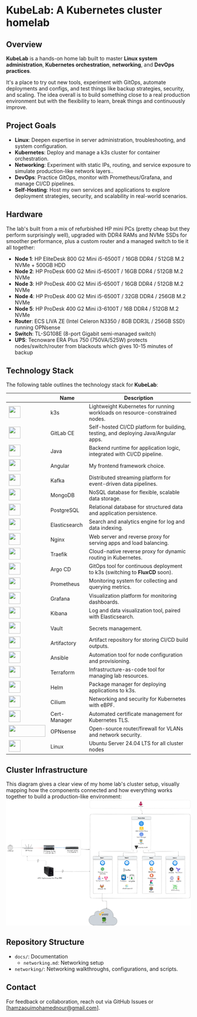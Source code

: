 # KubeLab: A Kubernetes cluster homelab

## Overview
**KubeLab** is a hands-on home lab built to master **Linux system administration**, **Kubernetes orchestration**, **networking**, and **DevOps practices**.

It's a place to try out new tools, experiment with GitOps, automate deployments and configs, and test things like backup strategies, security, and scaling. The idea overall is to build something close to a real production environment but with the flexibility to learn, break things and continuously improve.

## Project Goals
- **Linux**: Deepen expertise in server administration, troubleshooting, and system configuration.
- **Kubernetes**: Deploy and manage a k3s cluster for container orchestration.
- **Networking**: Experiment with static IPs, routing, and service exposure to simulate production-like network layers..
- **DevOps**: Practice GitOps, monitor with Prometheus/Grafana, and manage CI/CD pipelines.
- **Self-Hosting**: Host my own services and applications to explore deployment strategies, security, and scalability in real-world scenarios.


## Hardware
The lab's built from a mix of refurbished HP mini PCs (pretty cheap but they perform surprisingly well), upgraded with DDR4 RAMs and NVMe SSDs for smoother performance, plus a custom router and a managed switch to tie it all together:
- **Node 1**: HP EliteDesk 800 G2 Mini i5-6500T / 16GB DDR4 / 512GB M.2 NVMe + 500GB HDD
- **Node 2**: HP ProDesk 600 G2 Mini i5-6500T / 16GB DDR4 / 512GB M.2 NVMe
- **Node 3**: HP ProDesk 400 G2 Mini i5-6500T / 16GB DDR4 / 512GB M.2 NVMe
- **Node 4**: HP ProDesk 400 G2 Mini i5-6500T / 32GB DDR4 / 256GB M.2 NVMe
- **Node 5**: HP ProDesk 400 G2 Mini i3-6100T / 16B DDR4 / 512GB M.2 NVMe
- **Router**: ECS LIVA ZE (Intel Celeron N3350 / 8GB DDR3L / 256GB SSD) running OPNsense
- **Switch**: TL-SG108E (8-port Gigabit semi-managed switch)
- **UPS**: Tecnoware ERA Plus 750 (750VA/525W) protects nodes/switch/router from blackouts which gives 10-15 minutes of backup


## Technology Stack

The following table outlines the technology stack for **KubeLab**:

|      | Name | Description |
|------|------|-------------|
| <img src="https://cdn.jsdelivr.net/npm/devicon@2.16.0/icons/kubernetes/kubernetes-plain.svg" style="width: 32px; height: 32px;"> | k3s | Lightweight Kubernetes for running workloads on resource-constrained nodes.|
| <img src="https://cdn.jsdelivr.net/npm/devicon@2.16.0/icons/gitlab/gitlab-original.svg" style="width: 32px; height: 32px;"> | GitLab CE | Self-hosted CI/CD platform for building, testing, and deploying Java/Angular apps. |
| <img src="https://cdn.jsdelivr.net/npm/devicon@2.16.0/icons/java/java-original.svg" style="width: 32px; height: 32px;"> | Java | Backend runtime for application logic, integrated with CI/CD pipeline. |
| <img src="https://cdn.jsdelivr.net/npm/devicon@2.16.0/icons/angularjs/angularjs-original.svg" style="width: 32px; height: 32px;"> | Angular | My frontend framework choice. |
| <img src="https://cdn.jsdelivr.net/npm/devicon@2.16.0/icons/apachekafka/apachekafka-original.svg" style="width: 32px; height: 32px;"> | Kafka | Distributed streaming platform for event-driven data pipelines. |
| <img src="https://cdn.jsdelivr.net/npm/devicon@2.16.0/icons/mongodb/mongodb-original.svg" style="width: 32px; height: 32px;"> | MongoDB | NoSQL database for flexible, scalable data storage. |
| <img src="https://cdn.jsdelivr.net/npm/devicon@2.16.0/icons/postgresql/postgresql-original.svg" style="width: 32px; height: 32px;"> | PostgreSQL | Relational database for structured data and application persistence. |
| <img src="https://cdn.jsdelivr.net/npm/devicon@2.16.0/icons/elasticsearch/elasticsearch-original.svg" style="width: 32px; height: 32px;"> | Elasticsearch | Search and analytics engine for log and data indexing. |
| <img src="https://cdn.jsdelivr.net/npm/devicon@2.16.0/icons/nginx/nginx-original.svg" style="width: 32px; height: 32px;"> | Nginx | Web server and reverse proxy for serving apps and load balancing. |
| <img src="https://cdn.jsdelivr.net/npm/devicon@2.16.0/icons/traefikproxy/traefikproxy-original.svg" style="width: 32px; height: 32px;"> | Traefik | Cloud-native reverse proxy for dynamic routing in Kubernetes. |
| <img src="https://cdn.jsdelivr.net/npm/devicon@2.16.0/icons/argocd/argocd-original.svg" style="width: 32px; height: 32px;"> | Argo CD | GitOps tool for continuous deployment to k3s (switching to **FluxCD** soon). |
| <img src="https://cdn.jsdelivr.net/npm/devicon@2.16.0/icons/prometheus/prometheus-original.svg" style="width: 32px; height: 32px;"> | Prometheus | Monitoring system for collecting and querying metrics. |
| <img src="https://cdn.jsdelivr.net/npm/devicon@2.16.0/icons/grafana/grafana-original.svg" style="width: 32px; height: 32px;"> | Grafana | Visualization platform for monitoring dashboards. |
| <img src="https://cdn.jsdelivr.net/npm/devicon@2.16.0/icons/kibana/kibana-original.svg" style="width: 32px; height: 32px;"> | Kibana | Log and data visualization tool, paired with Elasticsearch. |
| <img src="https://cdn.jsdelivr.net/npm/devicon@2.16.0/icons/vault/vault-original.svg" style="width: 32px; height: 32px;"> | Vault | Secrets management. |
| <img src="https://www.svgrepo.com/show/353933/jfrog.svg" style="width: 32px; height: 32px;"> | Artifactory | Artifact repository for storing CI/CD build outputs. |
| <img src="https://cdn.jsdelivr.net/npm/devicon@2.16.0/icons/ansible/ansible-original.svg" style="width: 32px; height: 32px;"> | Ansible | Automation tool for node configuration and provisioning. |
| <img src="https://cdn.jsdelivr.net/npm/devicon@2.16.0/icons/terraform/terraform-original.svg" style="width: 32px; height: 32px;"> | Terraform | Infrastructure-as-code tool for managing lab resources. |
| <img src="https://cdn.jsdelivr.net/npm/devicon@2.16.0/icons/helm/helm-original.svg" style="width: 32px; height: 32px;"> | Helm | Package manager for deploying applications to k3s. |
| <img src="https://camo.githubusercontent.com/4759101d66da36edea0998f8da3084921bd4f4eed32b999dde06685d7ac9f068/68747470733a2f2f63646e2e6a7364656c6976722e6e65742f67682f686f6d6172722d6c6162732f64617368626f6172642d69636f6e732f7376672f63696c69756d2e737667" style="width: 32px; height: 32px;"> | Cilium | Networking and security for Kubernetes with eBPF. |
| <img src="https://camo.githubusercontent.com/662c24a27156a7786f976a03eb81891d7cee8c289c19eb474e8f4112624e0138/68747470733a2f2f63646e2e6a7364656c6976722e6e65742f67682f77616c6b78636f64652f64617368626f6172642d69636f6e732f7376672f636572742d6d616e616765722e737667" style="width: 32px; height: 32px;"> | Cert-Manager | Automated certificate management for Kubernetes TLS. |
| <img src="https://forum.opnsense.org/Themes/Steyle-V4/images/OPNsense-logo.svg" style="width: 100px; height: 32px;"> | OPNsense | Open-source router/firewall for VLANs and network security. |
| <img src="https://cdn.jsdelivr.net/npm/devicon@2.16.0/icons/ubuntu/ubuntu-original.svg" style="width: 32px; height: 32px;"> | Linux | Ubuntu Server 24.04 LTS for all cluster nodes|


## Cluster Infrastructure
This diagram gives a clear view of my home lab's cluster setup, visually mapping how the components connected and how everything works together to build a production-like environment:
![Lab Diagram](docs/diagrams/lab-diagram.png)

## Repository Structure
- `docs/`: Documentation
  - `networking.md`: Networking setup
- `networking/`: Networking walkthroughs, configurations, and scripts.


## Contact
For feedback or collaboration, reach out via GitHub Issues or [hamzaouimohamednour@gmail.com].
